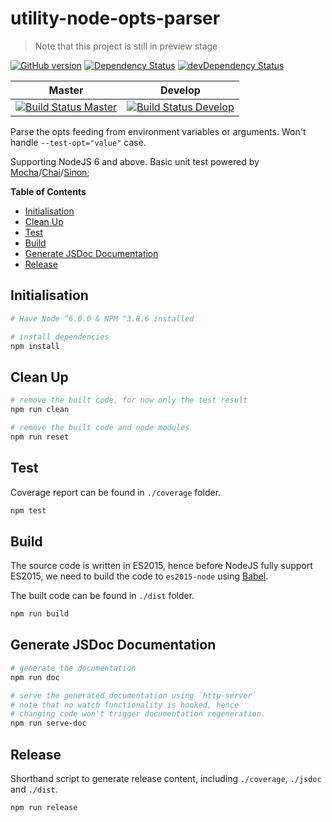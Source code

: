 # utility-node-opts-parser

> Note that this project is still in preview stage

[![GitHub version](https://badge.fury.io/gh/unknownmoon%2Futility-node-opts-parser.svg)](https://badge.fury.io/gh/unknownmoon%2Futility-node-opts-parser)
[![Dependency Status](https://david-dm.org/unknownmoon/utility-node-opts-parser.svg)](https://david-dm.org/unknownmoon/utility-node-opts-parser)
[![devDependency Status](https://david-dm.org/unknownmoon/utility-node-opts-parser/dev-status.svg)](https://david-dm.org/unknownmoon/utility-node-opts-parser#info=devDependencies)

| Master | Develop |
| ------ | ------- |
| [![Build Status Master](https://travis-ci.org/unknownmoon/utility-node-opts-parser.svg?branch=master)](https://travis-ci.org/unknownmoon/utility-node-opts-parser) | [![Build Status Develop](https://travis-ci.org/unknownmoon/utility-node-opts-parser.svg?branch=develop)](https://travis-ci.org/unknownmoon/utility-node-opts-parser) |

Parse the opts feeding from environment variables or arguments. Won't handle `--test-opt="value"` case.

Supporting NodeJS 6 and above.
Basic unit test powered by [Mocha][mocha-link]/[Chai][chai-link]/[Sinon][sinon-link];

__Table of Contents__

<!-- MarkdownTOC -->

- [Initialisation](#initialisation)
- [Clean Up](#clean-up)
- [Test](#test)
- [Build](#build)
- [Generate JSDoc Documentation](#generate-jsdoc-documentation)
- [Release](#release)

<!-- /MarkdownTOC -->

<a name="initialisation"></a>
## Initialisation

```bash
# Have Node ^6.0.0 & NPM ^3.8.6 installed

# install dependencies
npm install
```

<a name="clean-up"></a>
## Clean Up

```bash
# remove the built code, for now only the test result 
npm run clean

# remove the built code and node modules
npm run reset
```

<a name="test"></a>
## Test

Coverage report can be found in `./coverage` folder.

```bash
npm test
```

<a name="build"></a>
## Build

The source code is written in ES2015, hence before NodeJS fully support ES2015, we need to build the code to `es2015-node` using [Babel][babel-link].

The built code can be found in `./dist` folder. 

```bash
npm run build
```

<a name="generate-jsdoc-documentation"></a>
## Generate JSDoc Documentation

```bash
# generate the documentation
npm run doc

# serve the generated documentation using `http-server`
# note that no watch functionality is hooked, hence
# changing code won't trigger documentation regeneration.
npm run serve-doc
```

<a name="release"></a>
## Release

Shorthand script to generate release content, including `./coverage`, `./jsdoc` and `./dist`.

```bash
npm run release
```

<!-- links -->
[mocha-link]: http://mochajs.org/
[chai-link]: http://chaijs.com/ 
[sinon-link]: http://sinonjs.org/
[babel-link]: https://babeljs.io/

